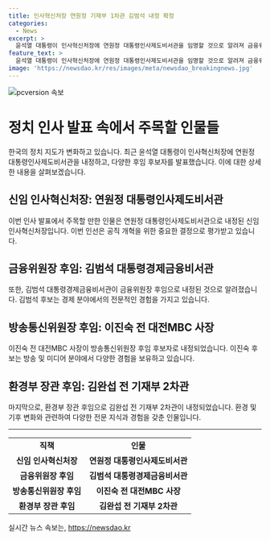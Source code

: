 ```yaml
---
title: 인사혁신처장 연원정 기재부 1차관 김범석 내정 확정
categories:
  - News
excerpt: >
  윤석열 대통령이 인사혁신처장에 연원정 대통령인사제도비서관을 임명할 것으로 알려져 금융위원장 후보자에 김병환 기획재정부 1차관의 후임으로는 김범석 대통령경제금융비서관이 내정된 것으로 전해진다. 이에 나아가 윤 대통령은 이날 금융위원장 후보자에 김병환 기획재정부 1차관을, 방송통신위원장 후보자에 이진숙 전 대전MBC 사장을, 환경부 장관 후보자에 김완섭 전 기재부 2차관을 내정했다. 이에 대한 발표는 오전 중에 이뤄질 것으로 전망된다.
feature_text: >
  윤석열 대통령이 인사혁신처장에 연원정 대통령인사제도비서관을 임명할 것으로 알려져 금융위원장 후보자에 김병환 기획재정부 1차관의 후임으로는 김범석 대통령경제금융비서관이 내정된 것으로 전해진다. 이에 나아가 윤 대통령은 이날 금융위원장 후보자에 김병환 기획재정부 1차관을, 방송통신위원장 후보자에 이진숙 전 대전MBC 사장을, 환경부 장관 후보자에 김완섭 전 기재부 2차관을 내정했다. 이에 대한 발표는 오전 중에 이뤄질 것으로 전망된다.
image: 'https://newsdao.kr/res/images/meta/newsdao_breakingnews.jpg'
---
```


<p><img src="https://newsdao.kr/res/images/meta/newsdao_breakingnews.jpg" alt="pcversion 속보" /></p>

<h1>정치 인사 발표 속에서 주목할 인물들</h1>

<p data-ke-size="size16">한국의 정치 지도가 변화하고 있습니다. 최근 윤석열 대통령이 인사혁신처장에 연원정 대통령인사제도비서관을 내정하고, 다양한 후임 후보자를 발표했습니다. 이에 대한 상세한 내용을 살펴보겠습니다.</p>

<h2>신임 인사혁신처장: 연원정 대통령인사제도비서관</h2>

<p data-ke-size="size16">이번 인사 발표에서 주목할 만한 인물은 연원정 대통령인사제도비서관으로 내정된 신임 인사혁신처장입니다. 이번 인선은 공직 개혁을 위한 중요한 결정으로 평가받고 있습니다.</p>

<h2>금융위원장 후임: 김범석 대통령경제금융비서관</h2>

<p data-ke-size="size16">또한, 김범석 대통령경제금융비서관이 금융위원장 후임으로 내정된 것으로 알려졌습니다. 김범석 후보는 경제 분야에서의 전문적인 경험을 가지고 있습니다.</p>

<h2>방송통신위원장 후임: 이진숙 전 대전MBC 사장</h2>

<p data-ke-size="size16">이진숙 전 대전MBC 사장이 방송통신위원장 후임 후보자로 내정되었습니다. 이진숙 후보는 방송 및 미디어 분야에서 다양한 경험을 보유하고 있습니다.</p>

<h2>환경부 장관 후임: 김완섭 전 기재부 2차관</h2>

<p data-ke-size="size16">마지막으로, 환경부 장관 후임으로 김완섭 전 기재부 2차관이 내정되었습니다. 환경 및 기후 변화와 관련하여 다양한 전문 지식과 경험을 갖춘 인물입니다.</p>

<hr>

<table>
  <tr>
    <td style="text-align: center; height: 17px;"><b>직책</b></td>
    <td style="text-align: center; height: 17px;"><b>인물</b></td>
  </tr>
  <tr>
    <td style="text-align: center; height: 17px;"><b>신임 인사혁신처장</b></td>
    <td style="text-align: center; height: 17px;"><b>연원정 대통령인사제도비서관</b></td>
  </tr>
  <tr>
    <td style="text-align: center; height: 17px;"><b>금융위원장 후임</b></td>
    <td style="text-align: center; height: 17px;"><b>김범석 대통령경제금융비서관</b></td>
  </tr>
  <tr>
    <td style="text-align: center; height: 17px;"><b>방송통신위원장 후임</b></td>
    <td style="text-align: center; height: 17px;"><b>이진숙 전 대전MBC 사장</b></td>
  </tr>
  <tr>
    <td style="text-align: center; height: 17px;"><b>환경부 장관 후임</b></td>
    <td style="text-align: center; height: 17px;"><b>김완섭 전 기재부 2차관</b></td>
  </tr>
</table>
실시간 뉴스 속보는, <a href="https://newsdao.kr" rel="dofollow">https://newsdao.kr</a>


